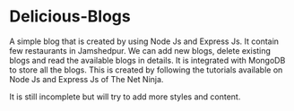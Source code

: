 # Delicious-Blogs
A simple blog that is created by using Node Js and Express Js.
It contain few restaurants in Jamshedpur. 
We can add new blogs, delete existing blogs and read the available blogs in details.
It is integrated with MongoDB to store all the blogs.
This is created by following the tutorials available on Node Js and Express Js of The Net Ninja.

It is still incomplete but will try to add more styles and content.
